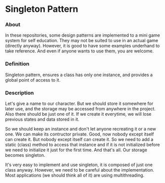 # Singleton Pattern

### About
In these repositories, some design patterns are implemented to a mini game system for self education. They may not be suited to use in an actual game (directly anyway). However, it is good to have some examples underhand to take reference. And even if anyone wants to use them, you are welcome.

### Definition
Singleton pattern, ensures a class has only one instance, and provides a global point of access to it.

### Description
Let's give a name to our character. But we should store it somewhere for later use, and the storage may be accessed from anywhere in the project. Also there should be just one of it. If we create it everytime, we will lose previous states and data stored in it. 

So we should keep an instance and don't let anyone recreating it or a new one. We can make its contructor private. Good, now nobody except itself can create it. But nobody except itself can create it. So we need to add a static (class) method to access that instance and if it is not initialized before we need to initialize it just for the first time. And that's all. Our storage becomes singleton.

It's very easy to implement and use singleton, it is composed of just one class anyway. However, we need to be careful about the implementation. Most applications (we should think all of it) are using multithreading.
